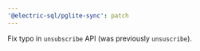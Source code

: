 ```yaml
---
'@electric-sql/pglite-sync': patch
---
```


Fix typo in `unsubscribe` API (was previously `unsuscribe`).
